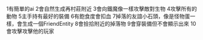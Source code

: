 1有簡單的ai
2會自然生成再村莊附近
3會向鐵魔像一樣攻擊敵對生物
4攻擊所有的動物
5主手持有最好的裝備
6有飽食度會扣血
7掉落的友誼小石頭，像是怪物蛋一樣，會生成一個FriendEntity
8會撿拾附近的掉落物
9會穿裝備但不會顯示出來
10會攻擊攻擊他的玩家
